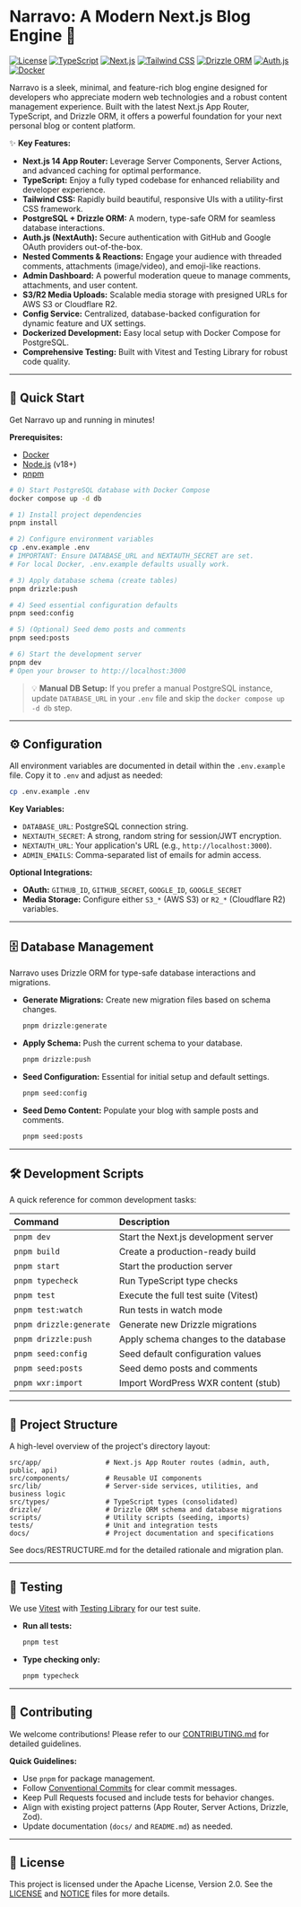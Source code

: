 <!-- SPDX-License-Identifier: Apache-2.0 -->

# Narravo: A Modern Next.js Blog Engine 🚀

[![License](https://img.shields.io/badge/License-Apache_2.0-blue.svg)](./LICENSE)
[![TypeScript](https://img.shields.io/badge/TypeScript-5.x-blue?logo=typescript&logoColor=white)](https://www.typescriptlang.org/)
[![Next.js](https://img.shields.io/badge/Next.js-14-black?logo=next.js&logoColor=white)](https://nextjs.org/)
[![Tailwind CSS](https://img.shields.io/badge/Tailwind_CSS-blue?logo=tailwind-css&logoColor=white)](https://tailwindcss.com/)
[![Drizzle ORM](https://img.shields.io/badge/Drizzle_ORM-blue?logo=drizzle&logoColor=white)](https://orm.drizzle.team/)
[![Auth.js](https://img.shields.io/badge/Auth.js-blue?logo=next.js&logoColor=white)](https://authjs.dev/)
[![Docker](https://img.shields.io/badge/Docker-blue?logo=docker&logoColor=white)](https://www.docker.com/)

Narravo is a sleek, minimal, and feature-rich blog engine designed for developers who appreciate modern web technologies and a robust content management experience. Built with the latest Next.js App Router, TypeScript, and Drizzle ORM, it offers a powerful foundation for your next personal blog or content platform.

✨ **Key Features:**

*   **Next.js 14 App Router:** Leverage Server Components, Server Actions, and advanced caching for optimal performance.
*   **TypeScript:** Enjoy a fully typed codebase for enhanced reliability and developer experience.
*   **Tailwind CSS:** Rapidly build beautiful, responsive UIs with a utility-first CSS framework.
*   **PostgreSQL + Drizzle ORM:** A modern, type-safe ORM for seamless database interactions.
*   **Auth.js (NextAuth):** Secure authentication with GitHub and Google OAuth providers out-of-the-box.
*   **Nested Comments & Reactions:** Engage your audience with threaded comments, attachments (image/video), and emoji-like reactions.
*   **Admin Dashboard:** A powerful moderation queue to manage comments, attachments, and user content.
*   **S3/R2 Media Uploads:** Scalable media storage with presigned URLs for AWS S3 or Cloudflare R2.
*   **Config Service:** Centralized, database-backed configuration for dynamic feature and UX settings.
*   **Dockerized Development:** Easy local setup with Docker Compose for PostgreSQL.
*   **Comprehensive Testing:** Built with Vitest and Testing Library for robust code quality.

---

## 🚀 Quick Start

Get Narravo up and running in minutes!

**Prerequisites:**
*   [Docker](https://www.docker.com/get-started)
*   [Node.js](https://nodejs.org/en/download/) (v18+)
*   [pnpm](https://pnpm.io/installation)

```bash
# 0) Start PostgreSQL database with Docker Compose
docker compose up -d db

# 1) Install project dependencies
pnpm install

# 2) Configure environment variables
cp .env.example .env
# IMPORTANT: Ensure DATABASE_URL and NEXTAUTH_SECRET are set.
# For local Docker, .env.example defaults usually work.

# 3) Apply database schema (create tables)
pnpm drizzle:push

# 4) Seed essential configuration defaults
pnpm seed:config

# 5) (Optional) Seed demo posts and comments
pnpm seed:posts

# 6) Start the development server
pnpm dev
# Open your browser to http://localhost:3000
```

> 💡 **Manual DB Setup:** If you prefer a manual PostgreSQL instance, update `DATABASE_URL` in your `.env` file and skip the `docker compose up -d db` step.

---

## ⚙️ Configuration

All environment variables are documented in detail within the `.env.example` file. Copy it to `.env` and adjust as needed:

```bash
cp .env.example .env
```

**Key Variables:**

*   `DATABASE_URL`: PostgreSQL connection string.
*   `NEXTAUTH_SECRET`: A strong, random string for session/JWT encryption.
*   `NEXTAUTH_URL`: Your application's URL (e.g., `http://localhost:3000`).
*   `ADMIN_EMAILS`: Comma-separated list of emails for admin access.

**Optional Integrations:**

*   **OAuth:** `GITHUB_ID`, `GITHUB_SECRET`, `GOOGLE_ID`, `GOOGLE_SECRET`
*   **Media Storage:** Configure either `S3_*` (AWS S3) or `R2_*` (Cloudflare R2) variables.

---

## 🗄️ Database Management

Narravo uses Drizzle ORM for type-safe database interactions and migrations.

*   **Generate Migrations:** Create new migration files based on schema changes.
    ```bash
    pnpm drizzle:generate
    ```
*   **Apply Schema:** Push the current schema to your database.
    ```bash
    pnpm drizzle:push
    ```
*   **Seed Configuration:** Essential for initial setup and default settings.
    ```bash
    pnpm seed:config
    ```
*   **Seed Demo Content:** Populate your blog with sample posts and comments.
    ```bash
    pnpm seed:posts
    ```

---

## 🛠️ Development Scripts

A quick reference for common development tasks:

| Command                 | Description                                     |
| :---------------------- | :---------------------------------------------- |
| `pnpm dev`              | Start the Next.js development server            |
| `pnpm build`            | Create a production-ready build                 |
| `pnpm start`            | Start the production server                     |
| `pnpm typecheck`        | Run TypeScript type checks                      |
| `pnpm test`             | Execute the full test suite (Vitest)            |
| `pnpm test:watch`       | Run tests in watch mode                         |
| `pnpm drizzle:generate` | Generate new Drizzle migrations                 |
| `pnpm drizzle:push`     | Apply schema changes to the database            |
| `pnpm seed:config`      | Seed default configuration values               |
| `pnpm seed:posts`       | Seed demo posts and comments                    |
| `pnpm wxr:import`       | Import WordPress WXR content (stub)             |

---

## 📂 Project Structure

A high-level overview of the project's directory layout:

```
src/app/                # Next.js App Router routes (admin, auth, public, api)
src/components/         # Reusable UI components
src/lib/                # Server-side services, utilities, and business logic
src/types/              # TypeScript types (consolidated)
drizzle/                # Drizzle ORM schema and database migrations
scripts/                # Utility scripts (seeding, imports)
tests/                  # Unit and integration tests
docs/                   # Project documentation and specifications
```

See docs/RESTRUCTURE.md for the detailed rationale and migration plan.

---

## 🧪 Testing

We use [Vitest](https://vitest.dev/) with [Testing Library](https://testing-library.com/) for our test suite.

*   **Run all tests:**
    ```bash
    pnpm test
    ```
*   **Type checking only:**
    ```bash
    pnpm typecheck
    ```

---

## 🤝 Contributing

We welcome contributions! Please refer to our [CONTRIBUTING.md](./docs/CONTRIBUTING.md) for detailed guidelines.

**Quick Guidelines:**

*   Use `pnpm` for package management.
*   Follow [Conventional Commits](https://www.conventionalcommits.org/en/v1.0.0/) for clear commit messages.
*   Keep Pull Requests focused and include tests for behavior changes.
*   Align with existing project patterns (App Router, Server Actions, Drizzle, Zod).
*   Update documentation (`docs/` and `README.md`) as needed.

---

## 📄 License

This project is licensed under the Apache License, Version 2.0. See the [LICENSE](./LICENSE) and [NOTICE](./NOTICE) files for more details.